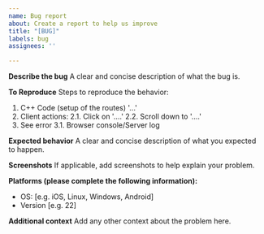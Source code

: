 ```yaml
---
name: Bug report
about: Create a report to help us improve
title: "[BUG]"
labels: bug
assignees: ''

---
```


**Describe the bug**
A clear and concise description of what the bug is.

**To Reproduce**
Steps to reproduce the behavior:
1. C++ Code (setup of the routes) '...'
2. Client actions:
2.1. Click on '....'
2.2. Scroll down to '....'
3. See error
3.1. Browser console/Server log

**Expected behavior**
A clear and concise description of what you expected to happen.

**Screenshots**
If applicable, add screenshots to help explain your problem.

**Platforms (please complete the following information):**
 - OS: [e.g. iOS, Linux, Windows, Android]
 - Version [e.g. 22]

**Additional context**
Add any other context about the problem here.
